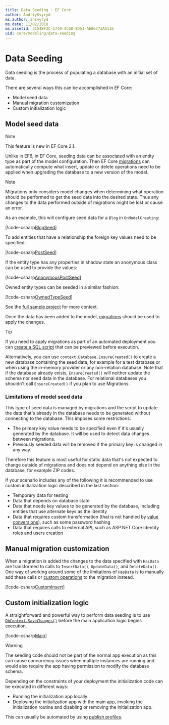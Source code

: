 ```yaml
---
title: Data Seeding - EF Core
author: AndriySvyryd
ms.author: ansvyryd
ms.date: 11/02/2018
ms.assetid: 3154BF3C-1749-4C60-8D51-AE86773AA116
uid: core/modeling/data-seeding
---
```

# Data Seeding

Data seeding is the process of populating a database with an initial set of data.

There are several ways this can be accomplished in EF Core:
* Model seed data
* Manual migration customization
* Custom initialization logic

## Model seed data

> [!NOTE]
> This feature is new in EF Core 2.1.

Unlike in EF6, in EF Core, seeding data can be associated with an entity type as part of the model configuration. Then EF Core [migrations](xref:core/managing-schemas/migrations/index) can automatically compute what insert, update or delete operations need to be applied when upgrading the database to a new version of the model.

> [!NOTE]
> Migrations only considers model changes when determining what operation should be performed to get the seed data into the desired state. Thus any changes to the data performed outside of migrations might be lost or cause an error.

As an example, this will configure seed data for a `Blog` in `OnModelCreating`:

[!code-csharp[BlogSeed](../../../samples/core/Modeling/DataSeeding/DataSeedingContext.cs?name=BlogSeed)]

To add entities that have a relationship the foreign key values need to be specified:

[!code-csharp[PostSeed](../../../samples/core/Modeling/DataSeeding/DataSeedingContext.cs?name=PostSeed)]

If the entity type has any properties in shadow state an anonymous class can be used to provide the values:

[!code-csharp[AnonymousPostSeed](../../../samples/core/Modeling/DataSeeding/DataSeedingContext.cs?name=AnonymousPostSeed)]

Owned entity types can be seeded in a similar fashion:

[!code-csharp[OwnedTypeSeed](../../../samples/core/Modeling/DataSeeding/DataSeedingContext.cs?name=OwnedTypeSeed)]

See the [full sample project](https://github.com/aspnet/EntityFramework.Docs/tree/master/samples/core/Modeling/DataSeeding) for more context.

Once the data has been added to the model, [migrations](xref:core/managing-schemas/migrations/index) should be used to apply the changes.

> [!TIP]
> If you need to apply migrations as part of an automated deployment you can [create a SQL script](xref:core/managing-schemas/migrations/index#generate-sql-scripts) that can be previewed before execution.

Alternatively, you can use `context.Database.EnsureCreated()` to create a new database containing the seed data, for example for a test database or when using the in-memory provider or any non-relation database. Note that if the database already exists, `EnsureCreated()` will neither update the schema nor seed data in the database. For relational databases you shouldn't call `EnsureCreated()` if you plan to use Migrations.

### Limitations of model seed data

This type of seed data is managed by migrations and the script to update the data that's already in the database needs to be generated without connecting to the database. This imposes some restrictions:
* The primary key value needs to be specified even if it's usually generated by the database. It will be used to detect data changes between migrations.
* Previously seeded data will be removed if the primary key is changed in any way.

Therefore this feature is most useful for static data that's not expected to change outside of migrations and does not depend on anything else in the database, for example ZIP codes.

If your scenario includes any of the following it is recommended to use custom initialization logic described in the last section:
* Temporary data for testing
* Data that depends on database state
* Data that needs key values to be generated by the database, including entities that use alternate keys as the identity
* Data that requires custom transformation (that is not handled by [value conversions](xref:core/modeling/value-conversions)), such as some password hashing
* Data that requires calls to external API, such as ASP.NET Core Identity roles and users creation

## Manual migration customization

When a migration is added the changes to the data specified with `HasData` are transformed to calls to `InsertData()`, `UpdateData()`, and `DeleteData()`. One way of working around some of the limitations of `HasData` is to manually add these calls or [custom operations](xref:core/managing-schemas/migrations/operations) to the migration instead.

[!code-csharp[CustomInsert](../../../samples/core/Modeling/DataSeeding/Migrations/20181102235626_Initial.cs?name=CustomInsert)]

## Custom initialization logic

A straightforward and powerful way to perform data seeding is to use [`DbContext.SaveChanges()`](xref:core/saving/index) before the main application logic begins execution.

[!code-csharp[Main](../../../samples/core/Modeling/DataSeeding/Program.cs?name=CustomSeeding)]

> [!WARNING]
> The seeding code should not be part of the normal app execution as this can cause concurrency issues when multiple instances are running and would also require the app having permission to modify the database schema.

Depending on the constraints of your deployment the initialization code can be executed in different ways:
* Running the initialization app locally
* Deploying the initialization app with the main app, invoking the initialization routine and disabling or removing the initialization app.

This can usually be automated by using [publish profiles](https://docs.microsoft.com/en-us/aspnet/core/host-and-deploy/visual-studio-publish-profiles).
